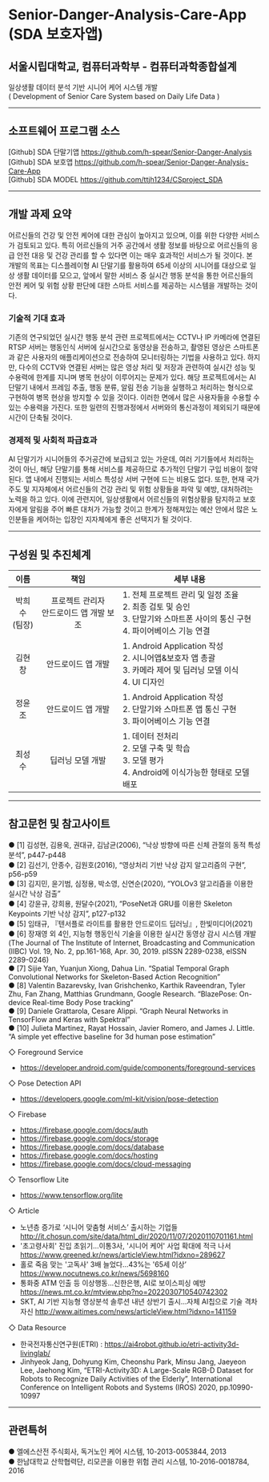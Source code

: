 # Senior-Danger-Analysis-Care-App (SDA 보호자앱)

## 서울시립대학교, 컴퓨터과학부 - 컴퓨터과학종합설계

일상생활 데이터 분석 기반 시니어 케어 시스템 개발  
( Development of Senior Care System based on Daily Life Data )

---

## 소프트웨어 프로그램 소스

[Github] SDA 단말기앱 https://github.com/h-spear/Senior-Danger-Analysis  
[Github] SDA 보호앱 https://github.com/h-spear/Senior-Danger-Analysis-Care-App  
[Github] SDA MODEL https://github.com/ttjh1234/CSproject_SDA

---

## 개발 과제 요약

어르신들의 건강 및 안전 케어에 대한 관심이 높아지고 있으며, 이를 위한 다양한 서비스가 검토되고 있다. 특히 어르신들의 거주 공간에서 생활 정보를 바탕으로 어르신들의 응급 안전 대응 및 건강 관리를 할 수 있다면 이는 매우 효과적인 서비스가 될 것이다. 본 개발의 목표는 디스플레이형 AI 단말기를 활용하여 65세 이상의 시니어를 대상으로 일상 생활 데이터를 모으고, 앞에서 말한 서비스 중 실시간 행동 분석을 통한 어르신들의 안전 케어 및 위험 상황 판단에 대한 스마트 서비스를 제공하는 시스템을 개발하는 것이다.

### **기술적 기대 효과**

기존의 연구되었던 실시간 행동 분석 관련 프로젝트에서는 CCTV나 IP 카메라에 연결된 RTSP 서버는 행동인식 서버에 실시간으로 동영상을 전송하고, 촬영된 영상은 스마트폰과 같은 사용자의 애플리케이션으로 전송하여 모니터링하는 기법을 사용하고 있다. 하지만, 다수의 CCTV와 연결된 서버는 많은 영상 처리 및 저장과 관련하여 실시간 성능 및 수용력에 한계를 지니며 병목 현상이 이루어지는 문제가 있다. 해당 프로젝트에서는 AI 단말기 내에서 프레임 추출, 행동 분류, 알림 전송 기능을 실행하고 처리하는 형식으로 구현하여 병목 현상을 방지할 수 있을 것이다. 이러한 면에서 많은 사용자들을 수용할 수 있는 수용력을 가진다. 또한 일련의 진행과정에서 서버와의 통신과정이 제외되기 때문에 시간이 단축될 것이다.

### **경제적 및 사회적 파급효과**

AI 단말기가 시니어들의 주거공간에 보급되고 있는 가운데, 여러 기기들에서 처리하는 것이 아닌, 해당 단말기를 통해 서비스를 제공하므로 추가적인 단말기 구입 비용이 절약된다. 앱 내에서 진행되는 서비스 특성상 서버 구현에 드는 비용도 없다. 또한, 현재 국가 주도 및 지자체에서 어르신들의 건강 관리 및 위험 상황들을 파악 및 예방, 대처하려는 노력을 하고 있다. 이에 관련지어, 일상생활에서 어르신들의 위험상황을 탐지하고 보호자에게 알림을 주어 빠른 대처가 가능할 것이고 한계가 정해져있는 예산 안에서 많은 노인분들을 케어하는 입장인 지자체에게 좋은 선택지가 될 것이다.

---

## 구성원 및 추진체계

|       이름       |                    책임                    | 세부 내용                                                                                                                        |
| :--------------: | :----------------------------------------: | -------------------------------------------------------------------------------------------------------------------------------- |
| 박희수<br>(팀장) | 프로젝트 관리자<br>안드로이드 앱 개발 보조 | 1. 전체 프로젝트 관리 및 일정 조율<br>2. 최종 검토 및 승인<br>3. 단말기와 스마트폰 사이의 통신 구현<br>4. 파이어베이스 기능 연결 |
|      김현창      |             안드로이드 앱 개발             | 1. Android Application 작성<br>2. 시니어앱&보호자 앱 총괄<br>3. 카메라 제어 및 딥러닝 모델 이식<br>4. UI 디자인                  |
|      정윤조      |             안드로이드 앱 개발             | 1. Android Application 작성<br>2. 단말기와 스마트폰 앱 통신 구현<br>3. 파이어베이스 기능 연결                                    |
|      최성수      |              딥러닝 모델 개발              | 1. 데이터 전처리<br>2. 모델 구축 및 학습<br>3. 모델 평가<br>4. Android에 이식가능한 형태로 모델 배포                             |

---

## 참고문헌 및 참고사이트

● [1] 김성현, 김용욱, 권대규, 김남균(2006), “낙상 방향에 따른 신체 관절의 동적 특성 분석”, p447-p448  
● [2] 김선기, 안종수, 김원호(2016), “영상처리 기반 낙상 감지 알고리즘의 구현”, p56-p59  
● [3] 김지민, 윤기범, 심정용, 박소영, 신연순(2020), “YOLOv3 알고리즘을 이용한 실시간 낙상 검출”  
● [4] 강윤규, 강희용, 원달수(2021), “PoseNet과 GRU를 이용한 Skeleton Keypoints 기반 낙상 감지”, p127-p132  
● [5] 임태규, 『텐서플로 라이트를 활용한 안드로이드 딥러닝』, 한빛미디어(2021)  
● [6] 장재영 외 4인, 지능형 행동인식 기술을 이용한 실시간 동영상 감시 시스템 개발 (The Journal of The Institute of Internet, Broadcasting and Communication (IIBC) Vol. 19, No. 2, pp.161-168, Apr. 30, 2019. pISSN 2289-0238, eISSN 2289-0246)  
● [7] Sijie Yan, Yuanjun Xiong, Dahua Lin. “Spatial Temporal Graph Convolutional Networks for Skeleton-Based Action Recognition”  
● [8] Valentin Bazarevsky, Ivan Grishchenko, Karthik Raveendran, Tyler Zhu, Fan Zhang, Matthias Grundmann, Google Research. “BlazePose: On-device Real-time Body Pose tracking”  
● [9] Daniele Grattarola, Cesare Alippi. “Graph Neural Networks in TensorFlow and Keras with Spektral”  
● [10] Julieta Martinez, Rayat Hossain, Javier Romero, and James J. Little. “A simple yet effective baseline for 3d human pose estimation”

◇ Foreground Service

-   https://developer.android.com/guide/components/foreground-services

◇ Pose Detection API

-   https://developers.google.com/ml-kit/vision/pose-detection

◇ Firebase

-   https://firebase.google.com/docs/auth
-   https://firebase.google.com/docs/storage
-   https://firebase.google.com/docs/database
-   https://firebase.google.com/docs/hosting
-   https://firebase.google.com/docs/cloud-messaging

◇ Tensorflow Lite

-   https://www.tensorflow.org/lite

◇ Article

-   노년층 증가로 ‘시니어 맞춤형 서비스’ 출시하는 기업들
    http://it.chosun.com/site/data/html_dir/2020/11/07/2020110701161.html
-   '초고령사회' 진입 초읽기…이통3사, '시니어 케어' 사업 확대에 적극 나서
    https://www.greened.kr/news/articleView.html?idxno=289627
-   홀로 죽음 맞는 '고독사' 3배 늘었다…43%는 '65세 이상’
    https://www.nocutnews.co.kr/news/5698160
-   통화중 ATM 인출 등 이상행동...신한은행, AI로 보이스피싱 예방
    https://news.mt.co.kr/mtview.php?no=2022030710540742302
-   SKT, AI 기반 지능형 영상분석 솔루션 내년 상반기 출시...자체 AI칩으로 기술 격차 자신
    http://www.aitimes.com/news/articleView.html?idxno=141159

◇ Data Resource

-   한국전자통신연구원(ETRI) : https://ai4robot.github.io/etri-activity3d-livinglab/
-   Jinhyeok Jang, Dohyung Kim, Cheonshu Park, Minsu Jang, Jaeyeon Lee, Jaehong Kim, “ETRI-Activity3D: A Large-Scale RGB-D Dataset for Robots to Recognize Daily Activities of the Elderly”, International Conference on Intelligent Robots and Systems (IROS) 2020, pp.10990-10997

---

## 관련특허

● 엘에스산전 주식회사, 독거노인 케어 시스템, 10-2013-0053844, 2013  
● 한남대학교 산학협력단, 리모콘을 이용한 위험 관리 시스템, 10-2016-0018784, 2016
